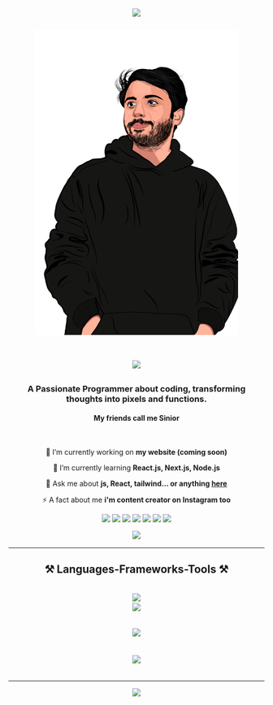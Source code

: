 <h1 align="center">
    <img src="https://readme-typing-svg.herokuapp.com/?font=Righteous&size=35&center=true&vCenter=true&width=700&height=70&duration=2000&lines=Hi+There!+👋;+I'm+Saeed+Soodi!;" />
</h1>
<p align="center">
  <img align="center" width="400px" src="https://github.com/Saeid-Soodi/Saeid-Soodi/blob/main/Saeed-Soodi.png"></img>
</p>

<h1 align="center">
    <img src="https://readme-typing-svg.herokuapp.com/?font=Righteous&size=35&center=true&vCenter=true&width=700&height=70&duration=2000&lines=if+its+diamond💎;+It's+Mine!;" />
</h1>

<h3 align="center">A Passionate Programmer about coding, transforming thoughts into pixels and functions.</h3>
<h4 align="center">My friends call me Sinior </h4>
<br/>

<div align="center">
 
 🔭 I’m currently working on **my website (coming soon)**
 
 🌱 I’m currently learning **React.js, Next.js, Node.js**

💬 Ask me about **js, React, tailwind... or anything [here](https://github.com/Saeid-Soodi/Saeid-Soodi/issues)**

⚡ A fact about me **i'm content creator on Instagram too**

<div align="center"> 
  <a href="https://www.youtube.com/channel/UC5hiVVN2lvZV4RSsewf82Gw" target="_blank"><img src="https://img.shields.io/badge/YouTube-FF0000?style=for-the-badge&logo=youtube&logoColor=white" target="_blank"></a>
  <a href="https://instagram.com/saeed_soodi" target="_blank"><img src="https://img.shields.io/badge/-Instagram-%23E4405F?style=for-the-badge&logo=instagram&logoColor=white" target="_blank"></a>
 <a href="https://discord.gg/" target="_blank"><img src="https://img.shields.io/badge/Discord-7289DA?style=for-the-badge&logo=discord&logoColor=white" target="_blank"></a> 
  <a href = "mailto:saeid.soodi@gmail.com"><img src="https://img.shields.io/badge/-Gmail-%23333?style=for-the-badge&logo=gmail&logoColor=white" target="_blank"></a>
  <a href="" target="_blank"><img src="https://img.shields.io/badge/-LinkedIn-%230077B5?style=for-the-badge&logo=linkedin&logoColor=white" target="_blank"></a> 
  
  <a href ="https://wonderful.dev/saeedsoodi" target="_blank">
    <img src="https://img.shields.io/badge/Wonderful.dev-black?style=for-the-badge"/></a>
    
   <a href ="https://wakatime.com/@018da999-df4c-4fff-971b-06cddf39324c" target="_blank">
    <img src="https://img.shields.io/badge/WakaTime-red?style=for-the-badge"/></a>
    
  <a href=""><img src="![Static Badge](https://img.shields.io/badge/WakaTime-orange?style=flat)"/></a>



  
</div>
 <hr/>
 
<h2 align="center">⚒️ Languages-Frameworks-Tools ⚒️</h2>
<br/>
<div align="center">
    <img src="https://skillicons.dev/icons?i=html,css,bootstrap,sass,less,tailwind,wordpress,vscode,github,git" /><br>
    <img src="https://skillicons.dev/icons?i=javascript,react,threejs,nodejs,php,figma,photoshop,illustrator,premiere" /><br>
</div>
<div>
    <br>
    
![](https://github-readme-streak-stats.herokuapp.com/?user=Saeid-Soodi&theme=vue-dark&hide_border=false)<br/><br/><br/>
![](https://github-readme-stats.vercel.app/api/top-langs/?username=Saeid-Soodi&theme=vue-dark&hide_border=false&include_all_commits=true&count_private=false&layout=compact)<br/>
<br/>
<hr/>
<img src='https://randommeme-five.vercel.app/' style="height: 400px;"/>

</div>

